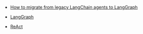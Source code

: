 - [How to migrate from legacy LangChain agents to LangGraph](https://python.langchain.com/docs/how_to/migrate_agent)

- [LangGraph](https://langchain-ai.github.io/langgraph/)

- [ReAct](https://react-lm.github.io/)

